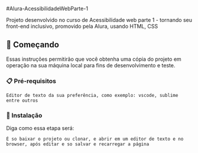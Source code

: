 #Alura-AcessibilidadeWebParte-1

Projeto desenvolvido no curso de Acessibilidade web parte 1 - tornando seu front-end inclusivo, promovido pela Alura, usando HTML, CSS

## 🚀 Começando

Essas instruções permitirão que você obtenha uma cópia do projeto em operação na sua máquina local para fins de desenvolvimento e teste.

### 📋 Pré-requisitos

```
Editor de texto da sua preferência, como exemplo: vscode, sublime entre outros
```

### 🔧 Instalação

Diga como essa etapa será:

```
É so baixar o projeto ou clonar, e abrir em um editor de texto e no browser, após editar e so salvar e recarregar a página
